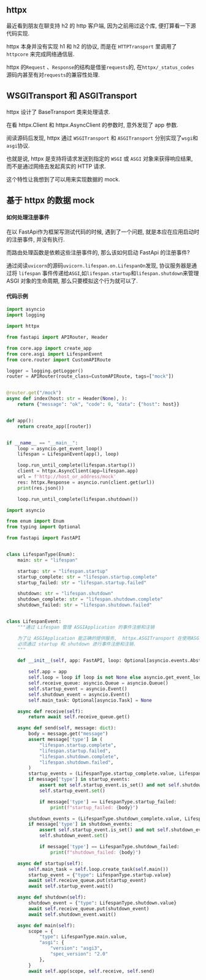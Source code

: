 ## httpx

最近看到朋友在聊支持 h2 的 http 客户端, 因为之前用过这个库, 便打算看一下源代码实现.

httpx 本身并没有实现 h1 和 h2 的协议, 而是在 `HTTPTransport` 里调用了 `httpcore` 来完成网络通信层.

httpx 的`Request` 、`Response`的结构是借鉴`requests`的,  在`httpx/_status_codes` 源码内甚至有对`requests`的兼容性处理.


## WSGITransport 和 ASGITransport

httpx 设计了 BaseTransport 类来处理请求.

在看 httpx.Client 和 httpx.AsyncClient 的参数时, 意外发现了 app 参数.

阅读源码后发现, httpx 通过 `WSGITransport` 和 `ASGITransport` 分别实现了`wsgi`和`asgi`协议.

也就是说, httpx 是支持将请求发送到指定的 `WSGI` 或 `ASGI` 对象来获得响应结果, 而不是通过网络去发起真实的 HTTP 请求.

这个特性让我想到了可以用来实现数据的 mock.


## 基于 httpx 的数据 mock

#### 如何处理注册事件
在以 FastApi作为框架写测试代码的时候, 遇到了一个问题, 就是本应在应用启动时的注册事件, 并没有执行.

而路由处理函数是依赖这些注册事件的, 那么该如何启动 FastApi 的注册事件?

通过阅读`uvicorn`的源码`uvicorn.lifespan.on.LifespanOn`发现, 协议服务器是通过将 `lifespan` 事件传递给`ASGI`,如`lifespan.startup`和`lifespan.shutdown`来管理 ASGI 对象的生命周期, 那么只要模拟这个行为就可以了.

#### 代码示例

```python
import asyncio
import logging

import httpx

from fastapi import APIRouter, Header

from core.app import create_app
from core.asgi import LifespanEvent
from core.router import CustomAPIRoute

logger = logging.getLogger()
router = APIRouter(route_class=CustomAPIRoute, tags=["mock"])


@router.get("/mock")
async def index(host: str = Header(None), ):
    return {"message": "ok", "code": 0, "data": {"host": host}}


def app():
    return create_app([router])


if __name__ == "__main__":
    loop = asyncio.get_event_loop()
    lifespan = LifespanEvent(app(), loop)

    loop.run_until_complete(lifespan.startup())
    client = httpx.AsyncClient(app=lifespan.app)
    url = f'http://host_or_address/mock'
    res: httpx.Response = asyncio.run(client.get(url))
    print(res.json())

    loop.run_until_complete(lifespan.shutdown())

```

```python
import asyncio

from enum import Enum
from typing import Optional

from fastapi import FastAPI


class LifespanType(Enum):
    main: str = "lifespan"

    startup: str = "lifespan.startup"
    startup_complete: str = "lifespan.startup.complete"
    startup_failed: str = "lifespan.startup.failed"

    shutdown: str = "lifespan.shutdown"
    shutdown_complete: str = "lifespan.shutdown.complete"
    shutdown_failed: str = "lifespan.shutdown.failed"


class LifespanEvent:
    """通过 Lifespan 管理 ASGIApplication 的事件注册和注销

    为了让 ASGIApplication 能正确的提供服务,  httpx.ASGITransport 在使用ASGIApplication 之前,
    必须通过 startup 和 shutdown 进行事件注册和注销.
    """

    def __init__(self, app: FastAPI, loop: Optional[asyncio.events.AbstractEventLoop] = None):

        self.app = app
        self.loop = loop if loop is not None else asyncio.get_event_loop()
        self.receive_queue: asyncio.Queue = asyncio.Queue()
        self.startup_event = asyncio.Event()
        self.shutdown_event = asyncio.Event()
        self.main_task: Optional[asyncio.Task] = None

    async def receive(self):
        return await self.receive_queue.get()

    async def send(self, message: dict):
        body = message.get("message")
        assert message['type'] in (
            "lifespan.startup.complete",
            "lifespan.startup.failed",
            "lifespan.shutdown.complete",
            "lifespan.shutdown.failed",
        )
        startup_events = (LifespanType.startup_complete.value, LifespanType.startup_complete.value)
        if message['type'] in startup_events:
            assert not self.startup_event.is_set() and not self.shutdown_event.is_set()
            self.startup_event.set()

            if message['type'] == LifespanType.startup_failed:
                print(f"startup_failed: {body}")

        shutdown_events = (LifespanType.shutdown_complete.value, LifespanType.shutdown_failed.value)
        if message['type'] in shutdown_events:
            assert self.startup_event.is_set() and not self.shutdown_event.is_set()
            self.shutdown_event.set()

            if message['type'] == LifespanType.shutdown_failed:
                print(f"shutdown_failed: {body}")

    async def startup(self):
        self.main_task = self.loop.create_task(self.main())
        startup_event = {"type": LifespanType.startup.value}
        await self.receive_queue.put(startup_event)
        await self.startup_event.wait()

    async def shutdown(self):
        shutdown_event = {"type": LifespanType.shutdown.value}
        await self.receive_queue.put(shutdown_event)
        await self.shutdown_event.wait()

    async def main(self):
        scope = {
            "type": LifespanType.main.value,
            "asgi": {
                "version": "asgi3",
                "spec_version": "2.0"
            },
        }
        await self.app(scope, self.receive, self.send)

```
